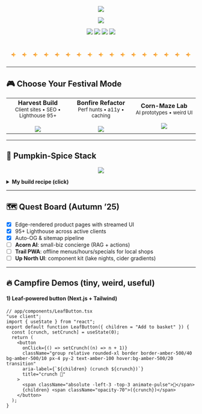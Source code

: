 <!-- README.md — Equinox Arcade Edition for @thuggys -->
<!-- Palette: Maple #D35400 • Cider #FFB347 • Maize #FFD166 • Pine #2E4F2F • Bark #5A3825 • Night #0D1117 -->

<!-- BOOT SCREEN -->
<p align="center">
  <img src="https://capsule-render.vercel.app/api?type=waving&height=230&text=THUGGYS%20%E2%8D%9E%20AUTUMN%20OS&fontSize=42&fontAlignY=36&desc=Next.js%20Architect%20%E2%80%A2%20Python%20Automation%20%E2%80%A2%20Game-Brained%20UI&descSize=14&color=gradient&customColorList=D35400,FFB347,FFD166,5A3825&fontColor=fff7e6&animation=twinkling" />
</p>

<div align="center">
  <img src="https://readme-typing-svg.herokuapp.com?font=JetBrains+Mono&size=18&pause=1200&color=FFB347&center=true&vCenter=true&width=780&lines=%F0%9F%8D%81+BOOTING%3A+EQUINOX+MODE;Edge-first+Next.js+%7C+RSC+%7C+Streaming+UI;Python+Automation+for+all+those+boring+leaf-rakes;Shipping+sites+that+crunch+like+fresh+leaves.">
</div>

<p align="center">
  <img src="https://img.shields.io/badge/Region-Northern%20Michigan-2E4F2F?style=for-the-badge&labelColor=0D1117&logoColor=white">
  <img src="https://img.shields.io/badge/Coffee-Cider%20Season-D35400?style=for-the-badge&labelColor=0D1117">
  <img src="https://img.shields.io/badge/Deploys-Vercel-000?style=for-the-badge&logo=vercel&logoColor=white">
  <img src="https://img.shields.io/badge/Status-Shipping%20%E2%9A%A1-FFD166?style=for-the-badge&labelColor=0D1117">
</p>

<p align="center"><img src="https://i.imgur.com/dBaSKWF.gif" height="14" width="100%"></p>

<!-- MAPLE MARQUEE (inline SVG, no scripts) -->
<p align="center">
  <svg width="520" height="28" viewBox="0 0 520 28" xmlns="http://www.w3.org/2000/svg">
    <defs>
      <linearGradient id="leaf" x1="0" x2="1">
        <stop offset="0%" stop-color="#D35400"/><stop offset="50%" stop-color="#FFB347"/><stop offset="100%" stop-color="#FFD166"/>
      </linearGradient>
      <g id="🍁">
        <path d="M10 2l2 5 5 2-5 2-2 5-2-5-5-2 5-2 2-5z" fill="url(#leaf)"/>
      </g>
    </defs>
    <use href="#🍁" x="10"/><use href="#🍁" x="40"/><use href="#🍁" x="70"/><use href="#🍁" x="100"/><use href="#🍁" x="130"/>
    <use href="#🍁" x="160"/><use href="#🍁" x="190"/><use href="#🍁" x="220"/><use href="#🍁" x="250"/><use href="#🍁" x="280"/>
    <use href="#🍁" x="310"/><use href="#🍁" x="340"/><use href="#🍁" x="370"/><use href="#🍁" x="400"/><use href="#🍁" x="430"/>
    <use href="#🍁" x="460"/><use href="#🍁" x="490"/>
  </svg>
</p>

---

## 🎮 Choose Your Festival Mode
<table align="center">
  <tr>
    <td align="center" width="33%">
      <b>Harvest Build</b><br/>
      <sub>Client sites • SEO • Lighthouse 95+</sub><br/><br/>
      <a href="https://www.cherrycapitalweb.com/"><img src="https://img.shields.io/badge/Portfolio-D35400?style=for-the-badge&labelColor=0D1117"></a>
    </td>
    <td align="center" width="33%">
      <b>Bonfire Refactor</b><br/>
      <sub>Perf hunts • a11y • caching</sub><br/><br/>
      <a href="https://www.cherrycapitalweb.com/#contact"><img src="https://img.shields.io/badge/Contact-FFB347?style=for-the-badge&labelColor=0D1117"></a>
    </td>
    <td align="center" width="33%">
      <b>Corn-Maze Lab</b><br/>
      <sub>AI prototypes • weird UI</sub><br/><br/>
      <a href="https://github.com/thuggys?tab=repositories"><img src="https://img.shields.io/badge/Repos-FFD166?style=for-the-badge&labelColor=0D1117"></a>
    </td>
  </tr>
</table>

---

## 🧰 Pumpkin-Spice Stack
<p align="center">
  <img src="https://skillicons.dev/icons?i=react,nextjs,typescript,js,python,nodejs,html,css,tailwind,graphql,postgres,mongodb,firebase,aws,docker,vercel,cloudflare,git&perline=9" />
</p>
<details>
<summary><b>My build recipe (click)</b></summary>

- **Frontend:** Next.js 15 (RSC, Suspense, Server Actions), TanStack, shadcn/ui  
- **Backend:** Route Handlers, Vercel Postgres, auth, queue jobs  
- **Infra:** Vercel + Cloudflare (proxy, DNS, cache rules, logs)  
- **Automation:** Python (Playwright, Pillow, ETL) to keep hands warm  
- **SEO:** sitemaps, schema, OG images, near-me domination  
</details>

---

## 🗺️ Quest Board (Autumn ’25)
- [x] Edge-rendered product pages with streamed UI  
- [x] 95+ Lighthouse across active clients  
- [x] Auto-OG & sitemap pipeline  
- [ ] **Acorn AI**: small-biz concierge (RAG + actions)  
- [ ] **Trail PWA**: offline menus/hours/specials for local shops  
- [ ] **Up North UI**: component kit (lake nights, cider gradients)

---

## 🔥 Campfire Demos (tiny, weird, useful)
#### 1) Leaf-powered button (Next.js + Tailwind)
```tsx
// app/components/LeafButton.tsx
"use client";
import { useState } from "react";
export default function LeafButton({ children = "Add to basket" }) {
  const [crunch, setCrunch] = useState(0);
  return (
    <button
      onClick={() => setCrunch((n) => n + 1)}
      className="group relative rounded-xl border border-amber-500/40 bg-amber-500/10 px-4 py-2 text-amber-100 hover:bg-amber-500/20 transition"
      aria-label={`${children} (crunch ${crunch})`}
      title="crunch 🍁"
    >
      <span className="absolute -left-3 -top-3 animate-pulse">🍁</span>
      {children} <span className="opacity-70">({crunch})</span>
    </button>
  );
}
